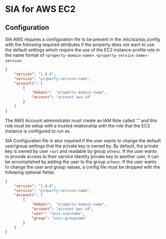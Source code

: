 # SIA for AWS EC2

## Configuration

SIA AWS requires a configuration file to be present in the /etc/sia/sia_config with the
following required attributes if the property does not want to use the default settings
which require the use of the EC2 instance-profile role in the name format of
`<property-domain-name>.<property-service-name>-service`:

```json
{
    "version": "1.0.0",
    "service": "property-service-name",
    "accounts": [
        {
            "domain":  "property-domain-name",
            "account": "account-aws-id"
        }
    ]
}
```

The AWS Account administrator must create an IAM Role called
'<property-domain-name>.<property-service-name>" and this role must be setup
with a trusted relationship with the role that the EC2 instance is
configured to run as.

SIA Configuration file is also required if the user wants to change the default
user/group settings that the private key is owned by. By default, the private key
is owned by user `root` and readable by group `athenz`. If the user wants to
provide access to their service identity private key to another user, it can
be accomplished by adding the user to the group `athenz`. If the user wants to
change the user and group values, a config file must be dropped with the following
optional fields:

```json
{
    "version": "1.0.0",
    "service": "property-service-name",
    "accounts": [
        {
            "domain":  "property-domain-name",
            "account": "account-aws-id",
            "user": "unix-username",
            "group": "unix-groupname"
        }
    ]
}
```
